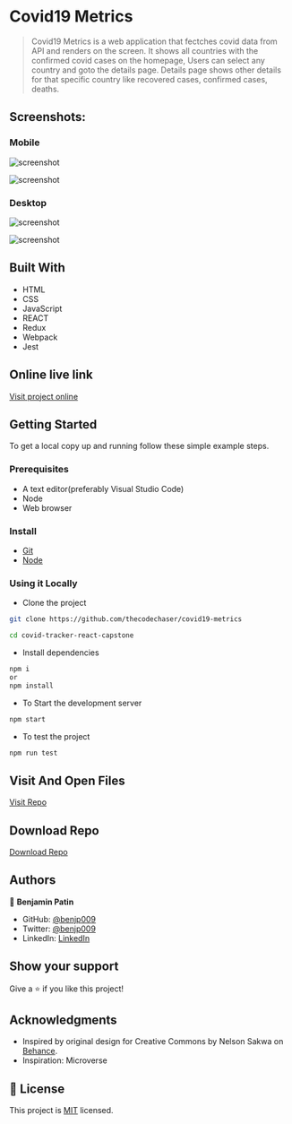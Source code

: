 
# Covid19 Metrics

> Covid19 Metrics is a web application that fectches covid data from API and renders on the screen. It shows all countries with the confirmed covid cases on the homepage, Users can select any country and goto the details page. Details page shows other details for that specific country like recovered cases, confirmed cases, deaths.

## Screenshots:

### Mobile

![screenshot](./src/asset/Screenshot1.png)

![screenshot](./src/asset/Screenshot2.png)

### Desktop

![screenshot](./src/asset/Screenshot3.png)

![screenshot](./src/asset/Screenshot4.png)

## Built With

- HTML
- CSS
- JavaScript
- REACT
- Redux
- Webpack
- Jest

## Online live link

[Visit project online](https://benjp009.github.io/covid-tracker-react-capstone/)

## Getting Started

To get a local copy up and running follow these simple example steps.

### Prerequisites
- A text editor(preferably Visual Studio Code)
- Node
- Web browser

### Install
- [Git](https://git-scm.com/downloads)
- [Node](https://nodejs.org/en/download/)

### Using it Locally

- Clone the project

```bash
git clone https://github.com/thecodechaser/covid19-metrics

cd covid-tracker-react-capstone
```

- Install dependencies

```bash
npm i
or
npm install
```
- To Start the development server
```bash
npm start
```

- To test the project
```bash
npm run test
```


## Visit And Open Files

[Visit Repo](https://github.com/benjp009/covid-tracker-react-capstone)

## Download Repo

[Download Repo](https://github.com/benjp009/covid-tracker-react-capstone/archive/refs/heads/main.zip)

## Authors

👤 **Benjamin Patin**

- GitHub: [@benjp009](https://github.com/benjp009)
- Twitter: [@benjp009](https://twitter.com/benjp009)
- LinkedIn: [LinkedIn](https://linkedin.com/in/benjamin_patin)

## Show your support

Give a ⭐️ if you like this project!

## Acknowledgments

- Inspired by original design for Creative Commons by Nelson Sakwa on [Behance](https://www.behance.net/sakwadesignstudio).
- Inspiration: Microverse

## 📝 License

This project is [MIT](./MIT.md) licensed.
